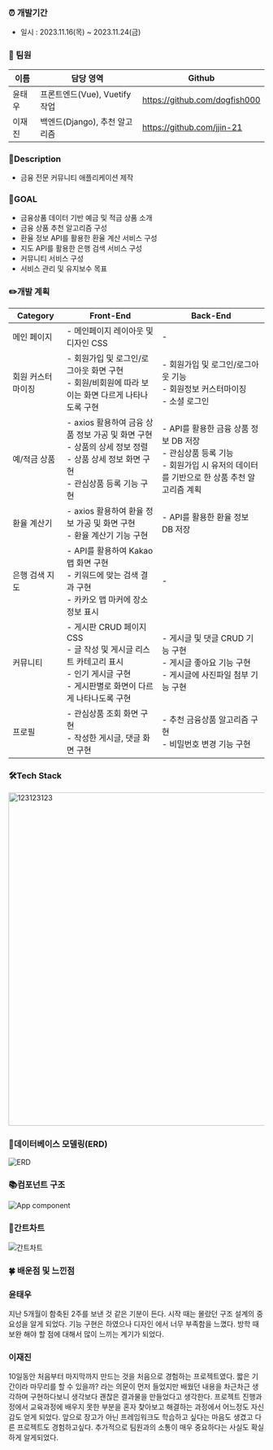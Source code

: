 ### ⏰ 개발기간

- 일시 : 2023.11.16(목) ~ 2023.11.24(금)

### **🤝 팀원**

| 이름 | 담당 영역 | Github |
| --- | --- | --- |
| 윤태우 | 프론트엔드(Vue), Vuetify 작업 | https://github.com/dogfish000 |
| 이재진 | 백엔드(Django), 추천 알고리즘 | https://github.com/jjin-21 |

### 📃Description

- 금융 전문 커뮤니티 애플리케이션 제작

### 🎯GOAL

- 금융상품 데이터 기반 예금 및 적금 상품 소개
- 금융 상품 추천 알고리즘 구성
- 환율 정보 API를 활용한 환율 계산 서비스 구성
- 지도 API를 활용한 은행 검색 서비스 구성
- 커뮤니티 서비스 구성
- 서비스 관리 및 유지보수 목표

### ✏️개발 계획

| Category | Front-End | Back-End |
|----------|-----------|----------|
| 메인 페이지 | - 메인페이지 레이아웃 및 디자인 CSS | - |
| 회원 커스터마이징 | - 회원가입 및 로그인/로그아웃 화면 구현 <br> - 회원/비회원에 따라 보이는 화면 다르게 나타나도록 구현 | - 회원가입 및 로그인/로그아웃 기능 <br> - 회원정보 커스터마이징 <br> - 소셜 로그인 |
| 예/적금 상품 | - axios 활용하여 금융 상품 정보 가공 및 화면 구현 <br> - 상품의 상세 정보 정렬 <br> - 상품 상세 정보 화면 구현 <br> - 관심상품 등록 기능 구현 | - API를 활용한 금융 상품 정보 DB 저장 <br> - 관심상품 등록 기능 <br> - 회원가입 시 유저의 데이터를 기반으로 한 상품 추천 알고리즘 계획 |
| 환율 계산기 | - axios 활용하여 환율 정보 가공 및 화면 구현 <br> - 환율 계산기 기능 구현 | - API를 활용한 환율 정보 DB 저장 |
| 은행 검색 지도 | - API를 활용하여 Kakao 맵 화면 구현 <br> - 키워드에 맞는 검색 결과 구현 <br> - 카카오 맵 마커에 장소 정보 표시 | - |
| 커뮤니티 | - 게시판 CRUD 페이지 CSS <br> - 글 작성 및 게시글 리스트 카테고리 표시 <br> - 인기 게시글 구현 <br> - 게시판별로 화면이 다르게 나타나도록 구현 | - 게시글 및 댓글 CRUD 기능 구현 <br> - 게시글 좋아요 기능 구현 <br> - 게시글에 사진파일 첨부 기능 구현 |
| 프로필 | - 관심상품 조회 화면 구현 <br> - 작성한 게시글, 댓글 화면 구현 | - 추천 금융상품 알고리즘 구현 <br> - 비밀번호 변경 기능 구현 |


### 🛠Tech Stack
<img width="655" alt="123123123" src="https://github.com/jjin-21/finance_pjt/assets/113574354/7260f2c2-1b11-415c-893e-c747fba7d848">

### 💠데이터베이스 모델링(ERD)

![ERD](https://github.com/jjin-21/finance_pjt/assets/113574354/03fb7b40-ff2e-45d4-aeda-c52a7337eae6)

### 📚컴포넌트 구조

![App component](https://github.com/jjin-21/finance_pjt/assets/113574354/d73f118e-3381-4ccf-82dd-846c33090a85)


### 🧾간트차트

![간트차트](https://github.com/jjin-21/finance_pjt/assets/113574354/745d011a-0627-42ab-a5e0-fc15dac4af25)



### 🍀 배운점 및 느낀점

### 윤태우

지난 5개월이 함축된 2주를 보낸 것 같은 기분이 든다.
시작 때는 몰랐던 구조 설계의 중요성을 알게 되었다.
기능 구현은 하였으나 디자인 에서 너무 부족함을 느꼈다.
방학 때 보완 해야 할 점에 대해서 많이 느끼는 계기가 되었다.

### 이재진
10일동안 처음부터 마지막까지 만드는 것을 처음으로 경험하는 프로젝트였다. 짧은 기간이라 마무리를 할 수 있을까? 라는 의문이 먼저 들었지만 배웠던 내용을 차근차근 생각하며 구현하다보니 생각보다 괜찮은 결과물을 만들었다고 생각한다. 프로젝트 진행과정에서 교육과정에 배우지 못한 부분을 혼자 찾아보고 해결하는 과정에서 어느정도 자신감도 얻게 되었다. 앞으로 장고가 아닌 프레임워크도 학습하고 싶다는 마음도 생겼고 다른 프로젝트도 경험하고싶다. 추가적으로 팀원과의 소통이 매우 중요하다는 사실도 확실하게 알게되었다.
